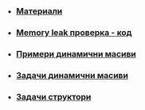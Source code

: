 - ### [Материали](https://github.com/Justsvetoslavov/Introduction_to_programming_FMI-2021-2022/blob/main/Sem.%2007/Референция.Указател.Структура..pdf)
- ### [Memory leak проверка - код](https://github.com/Justsvetoslavov/Introduction_to_programming_FMI-2021-2022/blob/main/Sem.%2007/examples/memoryLeak.cpp)
- ### [Примери динамични масиви](https://github.com/Justsvetoslavov/Introduction_to_programming_FMI-2021-2022/tree/main/Sem.%2007/DynamicArrays/examples)
- ### [Задачи динамични масиви](https://github.com/Justsvetoslavov/Introduction_to_programming_FMI-2021-2022/tree/main/Sem.%2007/DynamicArrays)
- ### [Задачи структори](https://github.com/Justsvetoslavov/Introduction_to_programming_FMI-2021-2022/tree/main/Sem.%2007/Struct)
